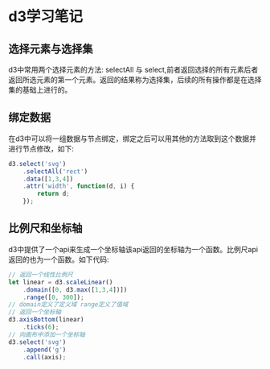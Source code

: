 # d3学习笔记
## 选择元素与选择集
d3中常用两个选择元素的方法: selectAll 与 select,前者返回选择的所有元素后者返回所选元素的第一个元素。返回的结果称为选择集，后续的所有操作都是在选择集的基础上进行的。
## 绑定数据
在d3中可以将一组数据与节点绑定，绑定之后可以用其他的方法取到这个数据并进行节点修改，如下:
```js
d3.select('svg')
    .selectAll('rect')
    .data([1,3,4])
    .attr('width', function(d, i) {
        return d;
    });
```
## 比例尺和坐标轴
d3中提供了一个api来生成一个坐标轴该api返回的坐标轴为一个函数。比例尺api返回的也为一个函数。如下代码:
```js
// 返回一个线性比例尺
let linear = d3.scaleLinear()
    .domain([0, d3.max([1,3,4])])
    .range([0, 300]);
// domain定义了定义域 range定义了值域
// 返回一个坐标轴
d3.axisBottom(linear)
    .ticks(6);
// 向画布中添加一个坐标轴
d3.select('svg')
    .append('g')
    .call(axis);
```
